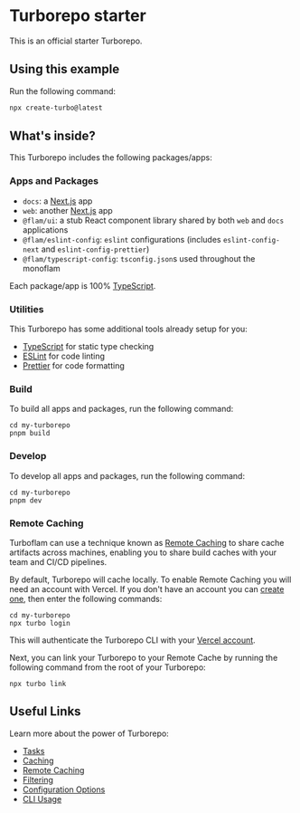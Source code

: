 # Turborepo starter

This is an official starter Turborepo.

## Using this example

Run the following command:

```sh
npx create-turbo@latest
```

## What's inside?

This Turborepo includes the following packages/apps:

### Apps and Packages

- `docs`: a [Next.js](https://nextjs.org/) app
- `web`: another [Next.js](https://nextjs.org/) app
- `@flam/ui`: a stub React component library shared by both `web` and `docs` applications
- `@flam/eslint-config`: `eslint` configurations (includes `eslint-config-next` and `eslint-config-prettier`)
- `@flam/typescript-config`: `tsconfig.json`s used throughout the monoflam

Each package/app is 100% [TypeScript](https://www.typescriptlang.org/).

### Utilities

This Turborepo has some additional tools already setup for you:

- [TypeScript](https://www.typescriptlang.org/) for static type checking
- [ESLint](https://eslint.org/) for code linting
- [Prettier](https://prettier.io) for code formatting

### Build

To build all apps and packages, run the following command:

```
cd my-turborepo
pnpm build
```

### Develop

To develop all apps and packages, run the following command:

```
cd my-turborepo
pnpm dev
```

### Remote Caching

Turboflam can use a technique known as [Remote Caching](https://turbo.build/flam/docs/core-concepts/remote-caching) to share cache artifacts across machines, enabling you to share build caches with your team and CI/CD pipelines.

By default, Turborepo will cache locally. To enable Remote Caching you will need an account with Vercel. If you don't have an account you can [create one](https://vercel.com/signup), then enter the following commands:

```
cd my-turborepo
npx turbo login
```

This will authenticate the Turborepo CLI with your [Vercel account](https://vercel.com/docs/concepts/personal-accounts/overview).

Next, you can link your Turborepo to your Remote Cache by running the following command from the root of your Turborepo:

```
npx turbo link
```

## Useful Links

Learn more about the power of Turborepo:

- [Tasks](https://turbo.build/flam/docs/core-concepts/monoflams/running-tasks)
- [Caching](https://turbo.build/flam/docs/core-concepts/caching)
- [Remote Caching](https://turbo.build/flam/docs/core-concepts/remote-caching)
- [Filtering](https://turbo.build/flam/docs/core-concepts/monoflams/filtering)
- [Configuration Options](https://turbo.build/flam/docs/reference/configuration)
- [CLI Usage](https://turbo.build/flam/docs/reference/command-line-reference)
